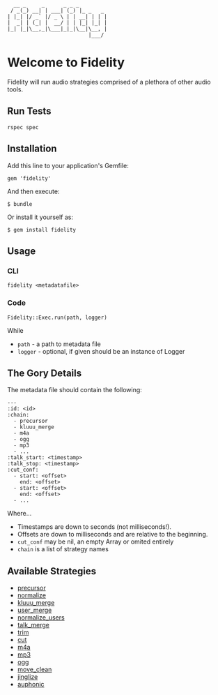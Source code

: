       __ _     _      _ _ _
     / _(_) __| | ___| (_) |_ _   _
    | |_| |/ _` |/ _ \ | | __| | | |
    |  _| | (_| |  __/ | | |_| |_| |
    |_| |_|\__,_|\___|_|_|\__|\__, |
                              |___/
Welcome to Fidelity
===================

Fidelity will run audio strategies comprised of a plethora of other
audio tools.


## Run Tests

    rspec spec


## Installation

Add this line to your application's Gemfile:

    gem 'fidelity'

And then execute:

    $ bundle

Or install it yourself as:

    $ gem install fidelity


## Usage

### CLI

    fidelity <metadatafile>


### Code

    Fidelity::Exec.run(path, logger)

While

* `path` - a path to metadata file
* `logger` - optional, if given should be an instance of Logger


## The Gory Details

The metadata file should contain the following:

    ---
    :id: <id>
    :chain:
      - precursor
      - kluuu_merge
      - m4a
      - ogg
      - mp3
      - ...
    :talk_start: <timestamp>
    :talk_stop: <timestamp>
    :cut_conf:
      - start: <offset>
        end: <offset>
      - start: <offset>
        end: <offset>
      - ...

Where...

* Timestamps are down to seconds (not milliseconds!).
* Offsets are down to milliseconds and are relative to the beginning.
* `cut_conf` may be nil, an empty Array or omited entirely
* `chain` is a list of strategy names


## Available Strategies

* [precursor](lib/fidelity/strategy/precursor.rb)
* [normalize](lib/fidelity/strategy/normalize.rb)
* [kluuu_merge](lib/fidelity/strategy/kluuu_merge.rb)
* [user_merge](lib/fidelity/strategy/user_merge.rb)
* [normalize_users](lib/fidelity/strategy/normalize_users.rb)
* [talk_merge](lib/fidelity/strategy/talk_merge.rb)
* [trim](lib/fidelity/strategy/trim.rb)
* [cut](lib/fidelity/strategy/cut.rb)
* [m4a](lib/fidelity/strategy/m4a.rb)
* [mp3](lib/fidelity/strategy/mp3.rb)
* [ogg](lib/fidelity/strategy/ogg.rb)
* [move_clean](lib/fidelity/strategy/move_clean.rb)
* [jinglize](lib/fidelity/strategy/jinglize.rb)
* [auphonic](lib/fidelity/strategy/auphonic.rb)
